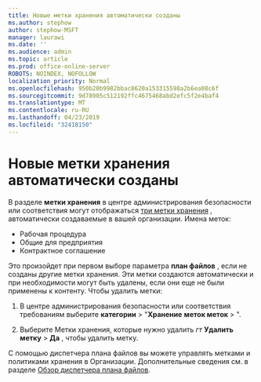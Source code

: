 ```yaml
---
title: Новые метки хранения автоматически созданы
ms.author: stephow
author: stephow-MSFT
manager: laurawi
ms.date: ''
ms.audience: admin
ms.topic: article
ms.prod: office-online-server
ROBOTS: NOINDEX, NOFOLLOW
localization_priority: Normal
ms.openlocfilehash: 950b20b9982bbac8620a153315598a2b6ea08c6f
ms.sourcegitcommit: 9d78905c512192ffc4675468abd2efc5f2e4baf4
ms.translationtype: MT
ms.contentlocale: ru-RU
ms.lasthandoff: 04/23/2019
ms.locfileid: "32418150"
---
```

# <a name="new-retention-labels-created-automatically"></a>Новые метки хранения автоматически созданы

В разделе **метки хранения** в центре администрирования безопасности или соответствия могут отображаться [три метки хранения](https://docs.microsoft.com/en-us/office365/securitycompliance/file-plan-manager#default-retention-labels-and-label-policy) , автоматически создаваемые в вашей организации. Имена меток:

- Рабочая процедура
- Общие для предприятия
- Контрактное соглашение

Это произойдет при первом выборе параметра **план файлов** , если не созданы другие метки хранения. Эти метки создаются автоматически и при необходимости могут быть удалены, если они еще не были применены к контенту. Чтобы удалить метки:

1. В центре администрирования безопасности или соответствия требованиям выберите **категории** > "**Хранение** **меток меток** > ".

1. Выберите Метки хранения, которые нужно удалить _гт_ **Удалить метку** > **Да** , чтобы удалить метку.

С помощью диспетчера плана файлов вы можете управлять метками и политиками хранения в Организации. Дополнительные сведения см. в разделе [Обзор диспетчера плана файлов](https://docs.microsoft.com/en-us/office365/securitycompliance/file-plan-manager).